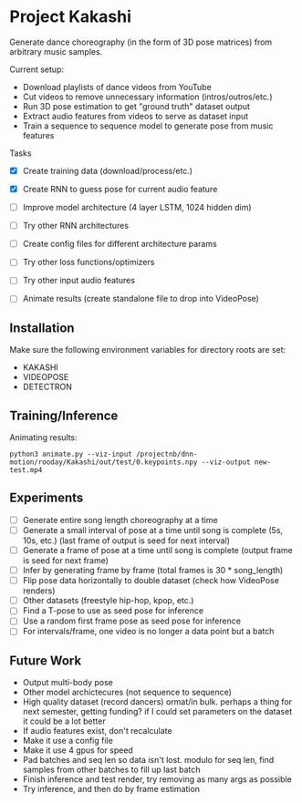 # Project Kakashi
Generate dance choreography (in the form of 3D pose matrices) from arbitrary music samples.

Current setup:
- Download playlists of dance videos from YouTube
- Cut videos to remove unnecessary information (intros/outros/etc.)
- Run 3D pose estimation to get "ground truth" dataset output
- Extract audio features from videos to serve as dataset input
- Train a sequence to sequence model to generate pose from music features

Tasks
- [x] Create training data (download/process/etc.)
- [x] Create RNN to guess pose for current audio feature
- [ ] Improve model architecture (4 layer LSTM, 1024 hidden dim)
- [ ] Try other RNN architectures
- [ ] Create config files for different architecture params
- [ ] Try other loss functions/optimizers
- [ ] Try other input audio features
- [ ] Animate results (create standalone file to drop into VideoPose)


## Installation
Make sure the following environment variables for directory roots are set:
- KAKASHI
- VIDEOPOSE
- DETECTRON

## Training/Inference
Animating results:
```
python3 animate.py --viz-input /projectnb/dnn-motion/rooday/Kakashi/out/test/0.keypoints.npy --viz-output new-test.mp4
```

## Experiments
- [ ] Generate entire song length choreography at a time
- [ ] Generate a small interval of pose at a time until song is complete (5s, 10s, etc.) (last frame of output is seed for next interval)
- [ ] Generate a frame of pose at a time until song is complete (output frame is seed for next frame)
- [ ] Infer by generating frame by frame (total frames is 30 * song_length)
- [ ] Flip pose data horizontally to double dataset (check how VideoPose renders)
- [ ] Other datasets (freestyle hip-hop, kpop, etc.)
- [ ] Find a T-pose to use as seed pose for inference
- [ ] Use a random first frame pose as seed pose for inference
- [ ] For intervals/frame, one video is no longer a data point but a batch

## Future Work
- Output multi-body pose
- Other model archictecures (not sequence to sequence)
- High quality dataset (record dancers)
ormat/in bulk. perhaps a thing for next semester, getting funding? if I could set parameters on the dataset it could be a lot better
- If audio features exist, don't recalculate
- Make it use a config file
- Make it use 4 gpus for speed
- Pad batches and seq len so data isn't lost. modulo for seq len, find samples from other batches to fill up last batch
- Finish inference and test render, try removing as many args as possible
- Try inference, and then do by frame estimation